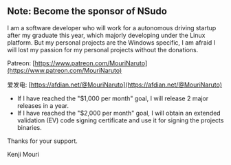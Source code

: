 ﻿---
home: true
heroImage: /img/en-us/Screenshot.png
heroText: NSudo
tagline: System Administration Toolkit
actionText: About →
actionLink: /en-us/About
footer: ©️ Copyright M2-Team | Powered By VuePress
---

## Note: Become the sponsor of NSudo

I am a software developer who will work for a autonomous driving startup after 
my graduate this year, which majorly developing under the Linux platform. But 
my personal projects are the Windows specific, I am afraid I will lost my 
passion for my personal projects without the donations.

Patreon: [https://www.patreon.com/MouriNaruto](https://www.patreon.com/MouriNaruto)

爱发电: [https://afdian.net/@MouriNaruto](https://afdian.net/@MouriNaruto)

- If I have reached the "$1,000 per month" goal, I will release 2 major 
  releases in a year.
- If I have reached the "$2,000 per month" goal, I will obtain an extended 
  validation (EV) code signing certificate and use it for signing the projects
  binaries.

Thanks for your support.

Kenji Mouri

